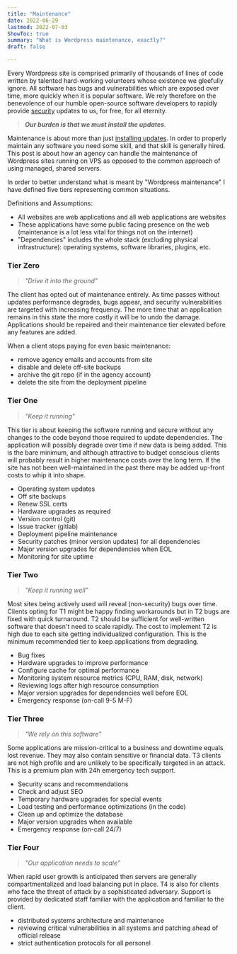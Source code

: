 ```yaml
---
title: "Maintenance"
date: 2022-06-29
lastmod: 2022-07-03
ShowToc: true
summary: "What is Wordpress maintenance, exactly?"
draft: false

---
```

Every Wordpress site is comprised primarily of thousands of lines of code written by talented hard-working volunteers whose existence we gleefully ignore.
All software has bugs and vulnerabilities which are exposed over time, more quickly when it is popular software.
We rely therefore on the benevolence of our humble open-source software developers to rapidly provide [security](/posts/security) updates to us, for free, for all eternity.

> ***Our burden is that we must install the updates.***

Maintenance is about more than just [installing updates](/posts/updates).
In order to properly maintain any software you need some skill, and that skill is generally hired.
This post is about how an agency can handle the maintenance of Wordpress sites running on VPS as opposed to the common approach of using managed, shared servers.

In order to better understand what is meant by "Wordpress maintenance" I have defined five tiers representing common situations.

Definitions and Assumptions:
- All websites are web applications and all web applications are websites
- These applications have some public facing presence on the web (maintenance is a lot less vital for things not on the internet)
- "Dependencies" includes the whole stack (excluding physical infrastructure): operating systems, software libraries, plugins, etc.


### Tier Zero
> *"Drive it into the ground"*

The client has opted out of maintenance entirely.
As time passes without updates performance degrades, bugs appear, and security vulnerabilities are targeted with increasing frequency.
The more time that an application remains in this state the more costly it will be to undo the damage.
Applications should be repaired and their maintenance tier elevated before any features are added. 

When a client stops paying for even basic maintenance:
- remove agency emails and accounts from site
- disable and delete off-site backups
- archive the git repo (if in the agency account)
- delete the site from the deployment pipeline


### Tier One
> *"Keep it running"*

This tier is about keeping the software running and secure without any changes to the code beyond those required to update dependencies.
The application will possibly degrade over time if new data is being added.
This is the bare minimum, and although attractive to budget conscious clients will probably result in higher maintenance costs over the long term.
If the site has not been well-maintained in the past there may be added up-front costs to whip it into shape.
- Operating system updates
- Off site backups
- Renew SSL certs
- Hardware upgrades as required
- Version control (git)
- Issue tracker (gitlab)
- Deployment pipeline maintenance
- Security patches (minor version updates) for all dependencies
- Major version upgrades for dependencies when EOL
- Monitoring for site uptime


### Tier Two 
> *"Keep it running well"*

Most sites being actively used will reveal (non-security) bugs over time.
Clients opting for T1 might be happy finding workarounds but in T2 bugs are fixed with quick turnaround. 
T2 should be sufficient for well-written software that doesn't need to scale rapidly.
The cost to implement T2 is high due to each site getting individualized configuration.
This is the minimum recommended tier to keep applications from degrading.
- Bug fixes
- Hardware upgrades to improve performance
- Configure cache for optimal performance
- Monitoring system resource metrics (CPU, RAM, disk, network)
- Reviewing logs after high resource consumption
- Major version upgrades for dependencies well before EOL
- Emergency response (on-call 9-5 M-F)


### Tier Three 
> *"We rely on this software"*

Some applications are mission-critical to a business and downtime equals lost revenue.
They may also contain sensitive or financial data.
T3 clients are not high profile and are unlikely to be specifically targeted in an attack.
This is a premium plan with 24h emergency tech support.
- Security scans and recommendations
- Check and adjust SEO
- Temporary hardware upgrades for special events
- Load testing and performance optimizations (in the code)
- Clean up and optimize the database
- Major version upgrades when available
- Emergency response (on-call  24/7)


### Tier Four 
> *"Our application needs to scale"*

When rapid user growth is anticipated then servers are generally compartmentalized and load balancing put in place.
T4 is also for clients who face the threat of attack by a sophisticated adversary. 
Support is provided by dedicated staff familiar with the application and familiar to the client.
- distributed systems architecture and maintenance
- reviewing critical vulnerabilities in all systems and patching ahead of official release
- strict authentication protocols for all personel
 

